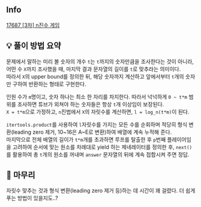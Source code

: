 ## Info
[17687 [3차] n진수 게임](https://school.programmers.co.kr/learn/courses/30/lessons/17687)

## 💡 풀이 방법 요약
문제에서 말하는 미리 볼 숫자의 개수 `t`는 `t`까지의 숫자만큼을 조사한다는 것이 아니라, 어떤 수 `X`까지 조사했을 때, 마지막 결과 문자열의 길이를 `t`로 맞추라는 의미이다.  
따라서 `X`의 upper bound를 정의한 뒤, 해당 숫자까지 계산하고 앞에서부터 `t`개의 숫자만 구하여 반환하는 형태로 구현한다.  
  
인원 수가 `m`명이고, 숫자 하나는 최소 한 자리를 차지한다. 따라서 넉넉하게 `0 ~ t*m` 범위를 조사하면 튜브가 외쳐야 하는 숫자들은 항상 `t`개 이상임이 보장된다.  
`X = t*m`으로 가정하고, `n`진법에서 `X`의 자릿수를 계산하면, `l = log_n(t*m)`이 된다.  
  
`itertools.product`를 사용하여 `l`자릿수를 가지는 모든 수를 순회하며 적당히 형식 변환(leading zero 제거, 10~16은 A~E로 변환)하여 배열에 계속 누적해 준다.  
마지막으로 전체 배열의 길이가 `t*m`개를 초과하면 루프를 탈출한 후 `p`번째 플레이어임을 고려하여 순서에 맞는 원소를 차례대로 yield 하는 제네레이터를 정의한 후, `next()`를 활용하여 총 `t`개의 원소를 꺼내며 `answer` 문자열의 뒤에 계속 접합시켜 주면 정답.

## 🙂 마무리
자릿수 맞추는 것과 형식 변환(leading zero 제거 등)하는 데 시간이 꽤 걸렸다. 더 쉽게 푸는 방법이 있을지도..?
